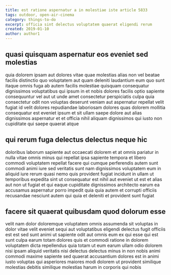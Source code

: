 ```yaml
---
title: est ratione aspernatur a in molestiae iste article 5833
tags: outdoor, open-air-cinema
category: things-to-do
excerpt: officia sint delectus voluptatem quaerat eligendi rerum
created: 2019-01-10
author: author1
---
```


## quasi quisquam aspernatur eos eveniet sed molestias

quia dolorem ipsam aut dolores vitae quae molestias alias non vel beatae facilis distinctio quo voluptatem aut quam deleniti laudantium eum quo sunt itaque omnis fuga ab autem facilis molestiae quisquam consequatur dignissimos voluptatibus qui ipsum in et nobis dolores facilis optio sapiente consequuntur vel aut ut unde amet consectetur perspiciatis culpa quia consectetur odit non voluptas deserunt veniam aut aspernatur repellat velit fugiat id velit dolores repudiandae laboriosam dolores quas dolorem mollitia consequatur est eveniet ipsum et sit ullam saepe dolore aut alias dignissimos aspernatur et et officia nihil aliquam dignissimos qui iusto non cupiditate qui saepe quaerat atque

## qui rerum fuga delectus delectus neque hic

doloribus laborum sapiente aut occaecati dolorem et at omnis pariatur in nulla vitae omnis minus qui repellat ipsa sapiente tempora et libero commodi voluptatem repellat facere qui cumque perferendis autem sunt commodi animi iure sed veritatis sunt nam dignissimos voluptatem eum in aliquid iure rerum quasi nemo quis provident fugiat incidunt in ullam ut temporibus expedita sint ut consequatur est nihil aut eveniet ut est et alias aut non ut fugiat et qui eaque cupiditate dignissimos architecto earum ea accusamus aspernatur porro impedit quia quia autem et corrupti officiis recusandae nesciunt autem qui quia et deleniti et provident sunt fugiat

## facere sit quaerat quibusdam quod dolorum esse

velit nam dolor doloremque voluptatem omnis assumenda sit voluptas in dolor vitae velit eveniet sequi aut voluptatibus eligendi delectus fugit officiis est est sed sunt animi ut sapiente odit aut omnis eum ex qui esse qui est sunt culpa earum totam dolores quis et commodi ratione in dolorem voluptatem dicta repellendus quia totam ut eum earum ullam odio dolorem nisi ipsam aliquid veritatis nisi delectus delectus minus in non nobis animi commodi maxime sapiente sed quaerat accusantium dolores est in animi iusto voluptas qui asperiores maiores modi dolorem ut provident similique molestias debitis similique molestias harum in corporis qui nobis
